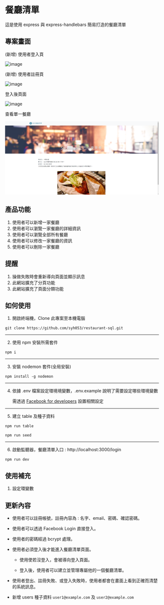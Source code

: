 # 餐廳清單
這是使用 express 與 express-handlebars 簡易打造的餐廳清單

## 專案畫面

(新增) 使用者登入頁

![image](https://imgur.com/HHLBjSF)

(新增) 使用者註冊頁

![image](https://imgur.com/1DBBsQw)

登入後頁面

![image](https://imgur.com/pQsxOIE)

查看單一餐廳

![image](https://github.com/syh053/restaurant-sql/blob/main/image/detail.png)


## 產品功能

1. 使用者可以新增一家餐廳
2. 使用者可以瀏覽一家餐廳的詳細資訊
3. 使用者可以瀏覽全部所有餐廳
4. 使用者可以修改一家餐廳的資訊
5. 使用者可以刪除一家餐廳

## 提醒

1. 操做失敗時會重新導向頁面並顯示訊息
2. 此網站擴充了分頁功能
3. 此網站擴充了頁面分類功能

## 如何使用

1. 開啟終端機，Clone 此專案至本機電腦

```
git clone https://github.com/syh053/restaurant-sql.git
```
___

2. 使用 npm 安裝所需套件

```
npm i
```

___

3. 安裝 nodemon 套件(全局安裝)

```
npm install -g nodemon
```

___


4. 依據 .env 檔案設定環境境變數，.env.example 說明了需要設定哪些環境變數

   需透過 [Facebook for developers](https://developers.facebook.com/) 設置相關設定

___

5. 建立 table 及種子資料

```
npm run table
```

```
npm run seed
```

___

6. 啟動監聽器，餐廳清單入口 : http://localhost:3000/login

 ```
npm run dev
```

## 使用補充

1. 設定環變數


## 更新內容

- 使用者可以註冊帳號，註冊內容為 : 名字、email、密碼、確認密碼。

- 使用者可以透過 Facebook Login 直接登入。

- 使用者的密碼經過 bcrypt 處理。

- 使用者必須登入後才能進入餐廳清單頁面。

    - 使用使若沒登入，會被導向登入頁面。

    - 登入後，使用者可以建立並管理專屬他的一個餐廳清單。

- 使用者登出、註冊失敗、或登入失敗時，使用者都會在畫面上看到正確而清楚的系統訊息。

- 新增 users 種子資料 `user1@example.com` 及 `user2@example.com`
